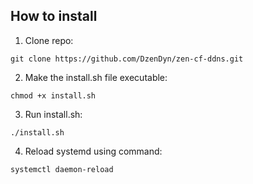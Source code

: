 ## How to install

1. Clone repo:

`git clone https://github.com/DzenDyn/zen-cf-ddns.git`

2. Make the install.sh file executable:

`chmod +x install.sh`

3. Run install.sh:

`./install.sh`

4. Reload systemd using command: 

`systemctl daemon-reload`

